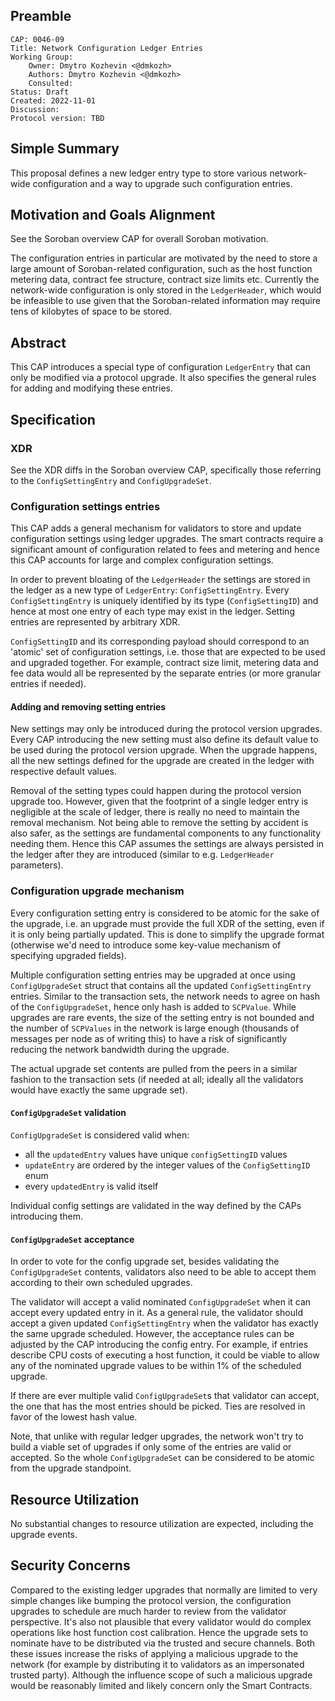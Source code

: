 ## Preamble

```
CAP: 0046-09
Title: Network Configuration Ledger Entries
Working Group:
    Owner: Dmytro Kozhevin <@dmkozh>
    Authors: Dmytro Kozhevin <@dmkozh>
    Consulted:
Status: Draft
Created: 2022-11-01
Discussion:
Protocol version: TBD
```

## Simple Summary

This proposal defines a new ledger entry type to store various network-wide
configuration and a way to upgrade such configuration entries.

## Motivation and Goals Alignment

See the Soroban overview CAP for overall Soroban motivation.

The configuration entries in particular are motivated by the need to store a
large amount of Soroban-related configuration, such as the host function
metering data, contract fee structure, contract size limits etc. Currently the
network-wide configuration is only stored in the `LedgerHeader`, which would be
infeasible to use given that the Soroban-related information may require tens
of kilobytes of space to be stored.


## Abstract

This CAP introduces a special type of configuration `LedgerEntry` that can only
be modified via a protocol upgrade. It also specifies the general rules for
adding and modifying these entries.

## Specification

### XDR

See the XDR diffs in the Soroban overview CAP, specifically those referring to
the `ConfigSettingEntry` and `ConfigUpgradeSet`.

### Configuration settings entries

This CAP adds a general mechanism for validators to store and update
configuration settings using ledger upgrades. The smart contracts require a
significant amount of configuration related to fees and metering and hence this
CAP accounts for large and complex configuration settings.

In order to prevent bloating of the `LedgerHeader` the settings are stored in
the ledger as a new type of `LedgerEntry`: `ConfigSettingEntry`. Every
`ConfigSettingEntry` is uniquely identified by its type (`ConfigSettingID`) and
hence at most one entry of each type may exist in the ledger. Setting entries
are represented by arbitrary XDR.

`ConfigSettingID` and its corresponding payload should correspond to an 'atomic'
set of configuration settings, i.e. those that are expected to be used and
upgraded together. For example, contract size limit, metering data and fee data
would all be represented by the separate entries (or more granular entries if
needed).

#### Adding and removing setting entries

New settings may only be introduced during the protocol version upgrades. Every
CAP introducing the new setting must also define its default value to be used
during the protocol version upgrade. When the upgrade happens, all the new
settings defined for the upgrade are created in the ledger with respective
default values.

Removal of the setting types could happen during the protocol version upgrade
too. However, given that the footprint of a single ledger entry is negligible
at the scale of ledger, there is really no need to maintain the removal
mechanism. Not being able to remove the setting by accident is also safer, as
the settings are fundamental components to any functionality needing them.
Hence this CAP assumes the settings are always persisted in the ledger after
they are introduced (similar to e.g. `LedgerHeader` parameters).

### Configuration upgrade mechanism

Every configuration setting entry is considered to be atomic for the sake of the
upgrade, i.e. an upgrade must provide the full XDR of the setting, even if it
is only being partially updated. This is done to simplify the upgrade format
(otherwise we'd need to introduce some key-value mechanism of specifying
upgraded fields).

Multiple configuration setting entries may be upgraded at once using
`ConfigUpgradeSet` struct that contains all the updated `ConfigSettingEntry`
entries. Similar to the transaction sets, the network needs to agree on hash of
the `ConfigUpgradeSet`, hence only hash is added to `SCPValue`. While upgrades
are rare events, the size of the setting entry is not bounded and the number of
`SCPValues` in the network is large enough (thousands of messages per node as
of writing this) to have a risk of significantly reducing the network bandwidth
during the upgrade.

The actual upgrade set contents are pulled from the peers in a similar fashion
to the transaction sets (if needed at all; ideally all the validators would
have exactly the same upgrade set).

#### `ConfigUpgradeSet` validation

`ConfigUpgradeSet` is considered valid when:

- all the `updatedEntry` values have unique `configSettingID` values 
- `updateEntry` are ordered by the integer values of the `ConfigSettingID` enum
- every `updatedEntry` is valid itself

Individual config settings are validated in the way defined by the CAPs
introducing them.

#### `ConfigUpgradeSet` acceptance

In order to vote for the config upgrade set, besides validating the
`ConfigUpgradeSet` contents, validators also need to be able to accept them
according to their own scheduled upgrades. 

The validator will accept a valid nominated `ConfigUpgradeSet` when it can
accept every updated entry in it. As a general rule, the validator should
accept a given updated `ConfigSettingEntry` when the validator has exactly the
same upgrade scheduled. However, the acceptance rules can be adjusted by the
CAP introducing the config entry. For example, if entries describe CPU costs of
executing a host function, it could be viable to allow any of the nominated
upgrade values to be within 1% of the scheduled upgrade.

If there are ever multiple valid `ConfigUpgradeSet`s that validator can accept,
the one that has the most entries should be picked. Ties are resolved in favor
of the lowest hash value.

Note, that unlike with regular ledger upgrades, the network won't try to build a
viable set of upgrades if only some of the entries are valid or accepted. So
the whole `ConfigUpgradeSet` can be considered to be atomic from the upgrade
standpoint.

## Resource Utilization

No substantial changes to resource utilization are expected, including the
upgrade events.

## Security Concerns

Compared to the existing ledger upgrades that normally are limited to very
simple changes like bumping the protocol version, the configuration upgrades to
schedule are much harder to review from the validator perspective. It's also
not plausible that every validator would do complex operations like host
function cost calibration. Hence the upgrade sets to nominate have to be
distributed via the trusted and secure channels. Both these issues increase the
risks of applying a malicious upgrade to the network (for example by
distributing it to validators as an impersonated trusted party). Although the
influence scope of such a malicious upgrade would be reasonably limited and
likely concern only the Smart Contracts.

